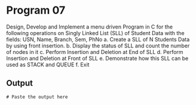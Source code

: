 # Program 07
Design, Develop and Implement a menu driven Program in C for the following operations on Singly
Linked List (SLL) of Student Data with the fields: USN, Name, Branch, Sem, PhNo
a. Create a SLL of N Students Data by using front insertion.
b. Display the status of SLL and count the number of nodes in it
c. Perform Insertion and Deletion at End of SLL
d. Perform Insertion and Deletion at Front of SLL
e. Demonstrate how this SLL can be used as STACK and QUEUE
f. Exit

## Output

```shell
# Paste the output here
```
